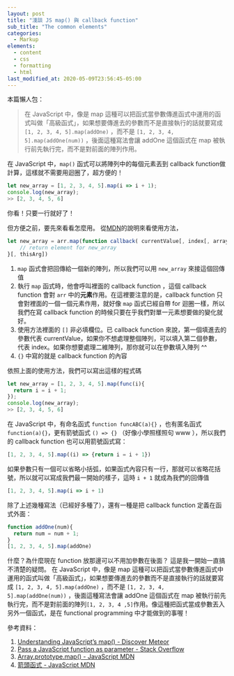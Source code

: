 ```yaml
---
layout: post
title: "淺談 JS map() 與 callback function"
sub_title: "The common elements"
categories:
  - Markup
elements:
  - content
  - css
  - formatting
  - html
last_modified_at: 2020-05-09T23:56:45-05:00
---
```


本篇懶人包：
> 在 JavaScript 中，像是 map 這種可以把函式當參數傳進函式中運用的函式叫做「高級函式」，如果想要傳進去的參數而不是直接執行的話就要寫成 `[1, 2, 3, 4, 5].map(addOne)` ，而不是 `[1, 2, 3, 4, 5].map(addOne(num))` ，後面這種寫法會讓 addOne 這個函式在 map 被執行前先執行完，而不是對前面的陣列作用。

在 JavaScript 中，`map()` 函式可以將陣列中的每個元素丟到 callback function做計算，這樣就不需要用迴圈了，超方便的！
```js
let new_array = [1, 2, 3, 4, 5].map(i => i + 1);
console.log(new_array);
>> [2, 3, 4, 5, 6]  
```
你看！只要一行就好了！

但方便之前，要先來看看怎麼用。
從[MDN](https://developer.mozilla.org/zh-TW/docs/Web/JavaScript/Reference/Global_Objects/Array/map)的說明來看使用方法，
```js
let new_array = arr.map(function callback( currentValue[, index[, array]]) {
    // return element for new_array
}[, thisArg])
```

1. `map` 函式會把回傳給一個新的陣列，所以我們可以用 `new_array` 來接這個回傳值
2. 執行 `map` 函式時，他會呼叫裡面的 callback function ，這個 callback function 會對 `arr` 中的**元素**作用。在這裡要注意的是，callback function 只會對裡面的一個一個元素作用，就好像 `map` 函式已經自帶 for 迴圈一樣，所以我們在寫 callback function 的時候只要在乎我們對單一元素想要做的變化就好。
3. 使用方法裡面的 `[]` 非必填欄位。已 callback function 來說，第一個填進去的參數代表 currentValue，如果你不想處理整個陣列，可以填入第二個參數，代表 index。如果你想要處理二維陣列，那你就可以在參數填入陣列 ^^
4. `{}` 中寫的就是 callback function 的內容

依照上面的使用方法，我們可以寫出這樣的程式碼
```js
let new_array = [1, 2, 3, 4, 5].map(func(i){
  return i = i + 1;
});
console.log(new_array);
>> [2, 3, 4, 5, 6]
```


在 JavaScript 中，有命名函式 `function funcABC(a){}` ，也有匿名函式 `function(a){}`，更有箭號函式 `() => {}` （好像小學照樣照句 www ），所以我們的 callback function 也可以用箭號函式寫：
```js
[1, 2, 3, 4, 5].map((i) => {return i = i + 1})
```

如果參數只有一個可以省略小括弧，如果函式內容只有一行，那就可以省略花括號，所以就可以寫成我們最一開始的樣子，這時 `i + 1` 就成為我們的回傳值
```js
[1, 2, 3, 4, 5].map(i => i + 1)
```

除了上述幾種寫法（已經好多種了），還有一種是把 callback function 定義在函式外面：
```js
function addOne(num){
  return num = num + 1;
}
[1, 2, 3, 4, 5].map(addOne)
```

什麼？為什麼現在 function 放那邊可以不用加參數在後面？
這是我一開始一直搞不清楚的疑問。
在 JavaScript 中，像是 map 這種可以把函式當參數傳進函式中運用的函式叫做「高級函式」，如果想要傳進去的參數而不是直接執行的話就要寫成 `[1, 2, 3, 4, 5].map(addOne)` ，而不是 `[1, 2, 3, 4, 5].map(addOne(num))` ，後面這種寫法會讓 addOne 這個函式在 map 被執行前先執行完，而不是對前面的陣列`[1, 2, 3, 4 ,5]`作用。像這種把函式當成參數丟入另外一個函式，是在 functional programming 中才能做到的事喔！


參考資料：
  1. [Understanding JavaScript’s map() - Discover Meteor](http://www.discovermeteor.com/blog/understanding-javascript-map/)
  2. [Pass a JavaScript function as parameter - Stack Overflow](https://stackoverflow.com/questions/13286233/pass-a-javascript-function-as-parameter)
  3. [Array.prototype.map() - JavaScript  MDN](https://developer.mozilla.org/zh-TW/docs/Web/JavaScript/Reference/Global_Objects/Array/map)
  4. [箭頭函式 - JavaScript  MDN](https://developer.mozilla.org/zh-TW/docs/Web/JavaScript/Reference/Functions/Arrow_functions)
